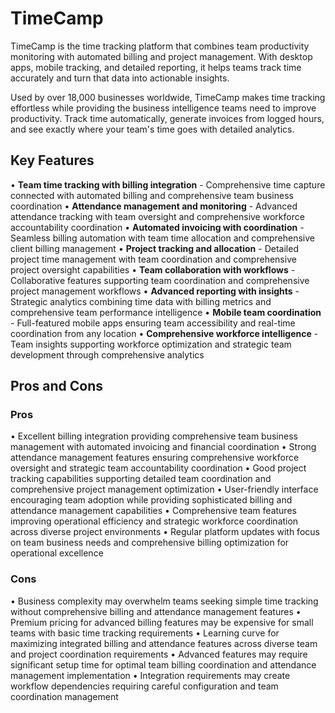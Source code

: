 # TimeCamp

TimeCamp is the time tracking platform that combines team productivity monitoring with automated billing and project management. With desktop apps, mobile tracking, and detailed reporting, it helps teams track time accurately and turn that data into actionable insights.

Used by over 18,000 businesses worldwide, TimeCamp makes time tracking effortless while providing the business intelligence teams need to improve productivity. Track time automatically, generate invoices from logged hours, and see exactly where your team's time goes with detailed analytics.

## Key Features

• **Team time tracking with billing integration** - Comprehensive time capture connected with automated billing and comprehensive team business coordination
• **Attendance management and monitoring** - Advanced attendance tracking with team oversight and comprehensive workforce accountability coordination
• **Automated invoicing with coordination** - Seamless billing automation with team time allocation and comprehensive client billing management
• **Project tracking and allocation** - Detailed project time management with team coordination and comprehensive project oversight capabilities
• **Team collaboration with workflows** - Collaborative features supporting team coordination and comprehensive project management workflows
• **Advanced reporting with insights** - Strategic analytics combining time data with billing metrics and comprehensive team performance intelligence
• **Mobile team coordination** - Full-featured mobile apps ensuring team accessibility and real-time coordination from any location
• **Comprehensive workforce intelligence** - Team insights supporting workforce optimization and strategic team development through comprehensive analytics

## Pros and Cons

### Pros
• Excellent billing integration providing comprehensive team business management with automated invoicing and financial coordination
• Strong attendance management features ensuring comprehensive workforce oversight and strategic team accountability coordination
• Good project tracking capabilities supporting detailed team coordination and comprehensive project management optimization
• User-friendly interface encouraging team adoption while providing sophisticated billing and attendance management capabilities
• Comprehensive team features improving operational efficiency and strategic workforce coordination across diverse project environments
• Regular platform updates with focus on team business needs and comprehensive billing optimization for operational excellence

### Cons
• Business complexity may overwhelm teams seeking simple time tracking without comprehensive billing and attendance management features
• Premium pricing for advanced billing features may be expensive for small teams with basic time tracking requirements
• Learning curve for maximizing integrated billing and attendance features across diverse team and project coordination requirements
• Advanced features may require significant setup time for optimal team billing coordination and attendance management implementation
• Integration requirements may create workflow dependencies requiring careful configuration and team coordination management